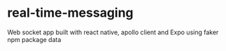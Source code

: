 # real-time-messaging

Web socket app built with react native, apollo client and Expo using faker npm package data
